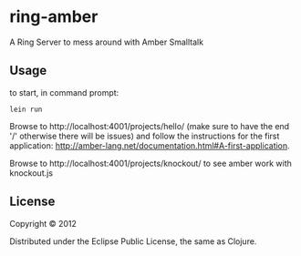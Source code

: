 # ring-amber

A Ring Server to mess around with Amber Smalltalk

## Usage

to start, in command prompt:

    lein run

Browse to http://localhost:4001/projects/hello/ (make sure to have the end '/' otherwise there will be issues)
and follow the instructions for the first application: http://amber-lang.net/documentation.html#A-first-application.


Browse to http://localhost:4001/projects/knockout/ to see amber work with knockout.js


## License

Copyright © 2012

Distributed under the Eclipse Public License, the same as Clojure.
